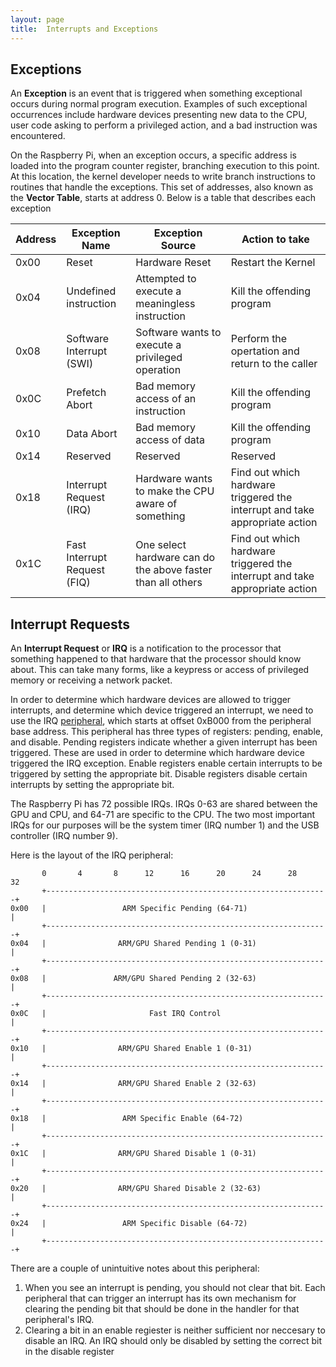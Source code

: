 ```yaml
---
layout: page
title:  Interrupts and Exceptions
---
```


## Exceptions 
An **Exception** is an event that is triggered when something exceptional occurs during normal program execution.  Examples of such exceptional occurrences include hardware devices
presenting new data to the CPU, user code asking to perform a privileged action, and a bad instruction was encountered.

On the Raspberry Pi, when an exception occurs, a specific address is loaded into the program counter register, branching execution to this point.  At this location, the
kernel developer needs to write branch instructions to routines that handle the exceptions.  This set of addresses, also known as the **Vector Table**, starts at address 0.  Below is a table that describes each exception

|Address|Exception Name  |Exception Source|Action to take            |
|-------|----------------|----------------|--------------------------|
|0x00   |Reset|Hardware Reset  |Restart the Kernel        |
|0x04   |Undefined instruction |Attempted to execute a meaningless instruction|Kill the offending program|
|0x08   |Software Interrupt (SWI) |Software wants to execute a privileged operation| Perform the opertation and return to the caller|
|0x0C   |Prefetch Abort|Bad memory access of an instruction|Kill the offending program|
|0x10   |Data Abort|Bad memory access of data| Kill the offending program|
|0x14   |Reserved|  Reserved  | Reserved|
|0x18   |Interrupt Request (IRQ) |Hardware wants to make the CPU aware of something|Find out which hardware triggered the interrupt and take appropriate action|
|0x1C   |Fast Interrupt Request (FIQ)|One select hardware can do the above faster than all others|Find out which hardware triggered the interrupt and take appropriate action|

## Interrupt Requests
An **Interrupt Request** or **IRQ**  is a notification to the processor that something happened to that hardware that the processor should know about.  This can take many
forms, like a keypress or access of privileged memory or receiving a network packet.

In order to determine which hardware devices are allowed to trigger interrupts, and determine which device triggered an interrupt, we need to use the IRQ
[peripheral](/extra/peripheral.html), which starts at offset 0xB000 from the peripheral base address.  This peripheral has three types of registers: pending, enable, and disable.  Pending registers indicate
whether a given interrupt has been triggered.  These are used in order to determine which hardware device triggered the IRQ exception.  Enable registers enable certain
interrupts to be triggered by setting the appropriate bit.  Disable registers disable certain interrupts by setting the appropriate bit. 

The Raspberry Pi has 72 possible IRQs.  IRQs 0-63 are shared between the GPU and CPU, and 64-71 are specific to the CPU. The two most important IRQs for our purposes will be the system timer (IRQ number 1) and the USB controller (IRQ number 9).

Here is the layout of the IRQ peripheral:
```
       0       4       8      12      16      20      24      28      32
       +---------------------------------------------------------------+
0x00   |                 ARM Specific Pending (64-71)                  |
       +---------------------------------------------------------------+
0x04   |                ARM/GPU Shared Pending 1 (0-31)                |
       +---------------------------------------------------------------+
0x08   |               ARM/GPU Shared Pending 2 (32-63)                |
       +---------------------------------------------------------------+
0x0C   |                       Fast IRQ Control                        |
       +---------------------------------------------------------------+
0x10   |                ARM/GPU Shared Enable 1 (0-31)                 |
       +---------------------------------------------------------------+
0x14   |                ARM/GPU Shared Enable 2 (32-63)                |
       +---------------------------------------------------------------+
0x18   |                 ARM Specific Enable (64-72)                   |
       +---------------------------------------------------------------+
0x1C   |                ARM/GPU Shared Disable 1 (0-31)                |
       +---------------------------------------------------------------+
0x20   |                ARM/GPU Shared Disable 2 (32-63)               |
       +---------------------------------------------------------------+
0x24   |                 ARM Specific Disable (64-72)                  |
       +---------------------------------------------------------------+
```
There are a couple of unintuitive notes about this peripheral:
1. When you see an interrupt is pending, you should not clear that bit.  Each peripheral that can trigger an interrupt has its own mechanism for clearing the pending bit
   that should be done in the handler for that peripheral's IRQ.
2. Clearing a bit in an enable regiester is neither sufficient nor neccesary to disable an IRQ.  An IRQ should only be disabled by setting the correct bit in the disable
   register

